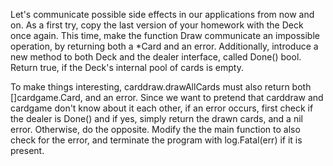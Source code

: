 Let's communicate possible side effects in our applications from
now and on.
As a first try, copy the last version of your homework with the Deck
once again. This time, make the function Draw communicate an
impossible operation, by returning both a *Card and an error.
Additionally, introduce a new method to both Deck and the dealer
interface, called Done() bool. Return true, if the Deck's internal
pool of cards is empty.

To make things interesting, carddraw.drawAllCards must also
return both []cardgame.Card, and an error. Since we want to
pretend that carddraw and cardgame don't know about it each
other, if an error occurs, first check if the dealer is Done() and if
yes, simply return the drawn cards, and a nil error. Otherwise, do
the opposite.
Modify the the main function to also check for the error, and
terminate the program with log.Fatal(err) if it is present.